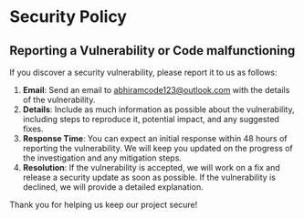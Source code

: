 # Security Policy

## Reporting a Vulnerability or Code malfunctioning

If you discover a security vulnerability, please report it to us as follows:

1. **Email**: Send an email to abhiramcode123@outlook.com with the details of the vulnerability.
2. **Details**: Include as much information as possible about the vulnerability, including steps to reproduce it, potential impact, and any suggested fixes.
3. **Response Time**: You can expect an initial response within 48 hours of reporting the vulnerability. We will keep you updated on the progress of the investigation and any mitigation steps.
4. **Resolution**: If the vulnerability is accepted, we will work on a fix and release a security update as soon as possible. If the vulnerability is declined, we will provide a detailed explanation.

Thank you for helping us keep our project secure!
